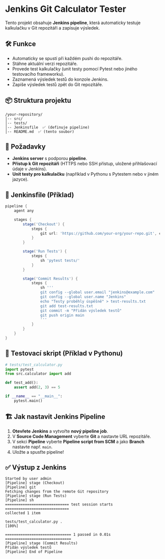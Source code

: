 # Jenkins Git Calculator Tester

Tento projekt obsahuje **Jenkins pipeline**, která automaticky testuje kalkulačku v Git repozitáři a zapisuje výsledek.

## 🛠️ Funkce
- Automaticky se spustí při každém pushi do repozitáře.
- Stáhne aktuální verzi repozitáře.
- Provede test kalkulačky (unit testy pomocí Pytest nebo jiného testovacího frameworku).
- Zaznamená výsledek testů do konzole Jenkins.
- Zapíše výsledek testů zpět do Git repozitáře.

## 📦 Struktura projektu
```
/your-repository/
│-- src/
│-- tests/
│-- Jenkinsfile  ✅ (definuje pipeline)
│-- README.md  ✅ (tento soubor)
```

## 🚀 Požadavky
- **Jenkins server** s podporou **pipeline**.
- **Přístup k Git repozitáři** (HTTPS nebo SSH přístup, uložené přihlašovací údaje v Jenkins).
- **Unit testy pro kalkulačku** (například v Pythonu s Pytestem nebo v jiném jazyce).

## 📝 Jenkinsfile (Příklad)
```groovy
pipeline {
    agent any

    stages {
        stage('Checkout') {
            steps {
                git url: 'https://github.com/your-org/your-repo.git', credentialsId: 'git-credentials'
            }
        }

        stage('Run Tests') {
            steps {
                sh 'pytest tests/'
            }
        }

        stage('Commit Results') {
            steps {
                sh '''
                git config --global user.email "jenkins@example.com"
                git config --global user.name "Jenkins"
                echo "Testy proběhly úspěšně" > test-results.txt
                git add test-results.txt
                git commit -m "Přidán výsledek testů"
                git push origin main
                '''
            }
        }
    }
}
```

## 📜 Testovací skript (Příklad v Pythonu)
```python
# tests/test_calculator.py
import pytest
from src.calculator import add

def test_add():
    assert add(2, 3) == 5

if __name__ == "__main__":
    pytest.main()
```

## 🏗️ Jak nastavit Jenkins Pipeline
1. **Otevřete Jenkins** a vytvořte **nový pipeline job**.
2. V **Source Code Management** vyberte **Git** a nastavte URL repozitáře.
3. V sekci **Pipeline** vyberte **Pipeline script from SCM** a jako **Branch** nastavte např. `main`.
4. Uložte a spusťte pipeline!

## ✅ Výstup z Jenkins
```
Started by user admin
[Pipeline] stage (Checkout)
[Pipeline] git
Fetching changes from the remote Git repository
[Pipeline] stage (Run Tests)
[Pipeline] sh
============================= test session starts =============================
collected 1 item

tests/test_calculator.py .                                             [100%]

============================== 1 passed in 0.01s ==============================
[Pipeline] stage (Commit Results)
Přidán výsledek testů
[Pipeline] End of Pipeline
```
